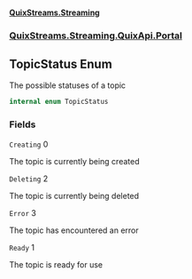 #### [QuixStreams.Streaming](index.md 'index')
### [QuixStreams.Streaming.QuixApi.Portal](QuixStreams.Streaming.QuixApi.Portal.md 'QuixStreams.Streaming.QuixApi.Portal')

## TopicStatus Enum

The possible statuses of a topic

```csharp
internal enum TopicStatus
```
### Fields

<a name='QuixStreams.Streaming.QuixApi.Portal.TopicStatus.Creating'></a>

`Creating` 0

The topic is currently being created

<a name='QuixStreams.Streaming.QuixApi.Portal.TopicStatus.Deleting'></a>

`Deleting` 2

The topic is currently being deleted

<a name='QuixStreams.Streaming.QuixApi.Portal.TopicStatus.Error'></a>

`Error` 3

The topic has encountered an error

<a name='QuixStreams.Streaming.QuixApi.Portal.TopicStatus.Ready'></a>

`Ready` 1

The topic is ready for use